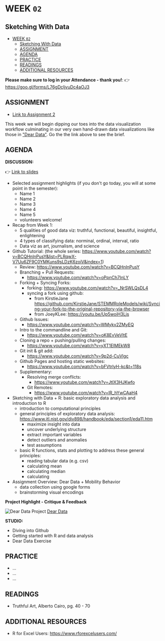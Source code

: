 # WEEK `02`
## Sketching With Data

<!-- TOC START min:1 max:3 link:true update:true -->
- [WEEK `02`](#week-02)
  - [Sketching With Data](#sketching-with-data)
  - [ASSIGNMENT](#assignment)
  - [AGENDA](#agenda)
  - [PRACTICE](#practice)
  - [READINGS](#readings)
  - [ADDITIONAL RESOURCES](#additional-resources)

<!-- TOC END -->



**Please make sure to log in your Attendance - thank you!**:
👉 https://goo.gl/forms/L76gDcljvuDc4aOJ3


## ASSIGNMENT

* [Link to Assignment 2](ASSIGNMENT02.md)

This week we will begin dipping our toes into the data visualization workflow culminating in our very own hand-drawn data visualizations like those in ["Dear Data"](http://www.dear-data.com/). Go the the link above to see the brief.

## AGENDA

**DISCUSSION:**

👉 [Link to slides]()

* Selected assignment highlights (if you don't go today, you will at some point in the semester):
  * Name 1
  * Name 2
  * Name 3
  * Name 4
  * Name 5
  * volunteers welcome!
* Recap from Week 1:
  * 5 qualities of good data viz: truthful, functional, beautiful, insightful, enlightening
  * 4 types of classifying data: norminal, ordinal, interval, ratio
  * Data viz as art, journalism, and science
* Github Tutorial: (the whole series: https://www.youtube.com/watch?v=BCQHnlnPusY&list=PLRqwX-V7Uu6ZF9C0YMKuns9sLDzK6zoiV&index=1)
  * Review: https://www.youtube.com/watch?v=BCQHnlnPusY
  * Branching + Pull Requests:
    * https://www.youtube.com/watch?v=oPpnCh7InLY
  * Forking + Syncing Forks:
    * forking: https://www.youtube.com/watch?v=_NrSWLQsDL4
    * syncing a fork using github:
      * from KirstieJane https://github.com/KirstieJane/STEMMRoleModels/wiki/Syncing-your-fork-to-the-original-repository-via-the-browser
      * from JoeyKLee: https://youtu.be/Up5woiH3Ljs
  * Github Issues:
    * https://www.youtube.com/watch?v=WMykv2ZMyEQ
  * Intro to the commandline and Git:
    * https://www.youtube.com/watch?v=oK8EvVeVltE
  * Cloning a repo + pushing/pulling changes:
    * https://www.youtube.com/watch?v=yXT1ElMEkW8
  * Git init & git add:
    * https://www.youtube.com/watch?v=9p2d-CuVlgc
  * Github Pages and hosting static websites:
    * https://www.youtube.com/watch?v=bFVtrlyH-kc&t=118s
  * Supplementary:
    * Resolving merge conflicts:
      * https://www.youtube.com/watch?v=JtIX3HJKwfo
    * Git Remotes:
      * https://www.youtube.com/watch?v=lR_hYwCAaH4
* Sketching with Data + R: basic exploratory data analysis and introduction to R
  * introduction to computational principles
  * general principles of exploratory data analysis: https://www.itl.nist.gov/div898/handbook/eda/section1/eda11.htm
    * maximize insight into data
    * uncover underlying structure
    * extract important variables
    * detect outliers and anomalies
    * test assumptions
  * basic R functions, stats and plotting to address these general principles:
    * reading tabular data (e.g. csv)
    * calculating mean
    * calculating median
    * calculating
* Assignment Overview: Dear Data + Mobility Behavior
  * data collection using google forms
  * brainstorming visual encodings

<!--
  * Asking critical data questions ==> pathways towards addressing them
    * statistics?
    * new data sources?
    * data processing and models?
  * thinking about depth and breadth for visualization
  * Exploratory vs. explanatory visualization
  * intro to basic statistical principles for data exploration
    * measures of central tendency / frequencies / distributions
    * normalization
    * data types
  * viz process -->



**Project Highlight - Critique & Feedback**

![Dear Data Project](https://s3.dualstack.us-east-1.amazonaws.com/static2.postcrossing.com/blog/images/randomdeardata.jpg)
[Dear Data](http://www.dear-data.com/)

**STUDIO:**
* Diving into Github
* Getting started with R and data analysis
* Dear Data Exercise


## PRACTICE
* ...
* ...
* ...


## READINGS
* Truthful Art, Alberto Cairo, pg. 40 - 70


## ADDITIONAL RESOURCES
* R for Excel Users: https://www.rforexcelusers.com/
